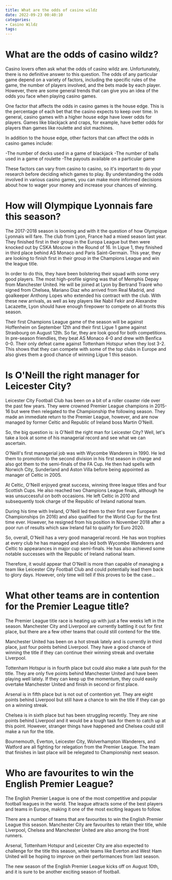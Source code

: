 ```yaml
---
title: What are the odds of casino wildz
date: 2022-09-23 00:40:10
categories:
- Casino Wildz
tags:
---
```



#  What are the odds of casino wildz?

Casino lovers often ask what the odds of casino wildz are. Unfortunately, there is no definitive answer to this question. The odds of any particular game depend on a variety of factors, including the specific rules of the game, the number of players involved, and the bets made by each player. However, there are some general trends that can give you an idea of the odds you face when playing casino games.

One factor that affects the odds in casino games is the house edge. This is the percentage of each bet that the casino expects to keep over time. In general, casino games with a higher house edge have lower odds for players. Games like blackjack and craps, for example, have better odds for players than games like roulette and slot machines.

In addition to the house edge, other factors that can affect the odds in casino games include:

-The number of decks used in a game of blackjack
-The number of balls used in a game of roulette
-The payouts available on a particular game

These factors can vary from casino to casino, so it's important to do your research before deciding which games to play. By understanding the odds involved in various casino games, you can make more informed decisions about how to wager your money and increase your chances of winning.

#  How will Olympique Lyonnais fare this season?

The 2017-2018 season is looming and with it the question of how Olympique Lyonnais will fare. The club from Lyon, France had a mixed season last year. They finished first in their group in the Europa League but then were knocked out by CSKA Moscow in the Round of 16. In Ligue 1, they finished in third place behind AS Monaco and Paris Saint-Germain. This year, they are looking to finish first in their group in the Champions League and win the league title.

In order to do this, they have been bolstering their squad with some very good players. The most high-profile signing was that of Memphis Depay from Manchester United. He will be joined at Lyon by Bertrand Traoré who signed from Chelsea, Mariano Diaz who arrived from Real Madrid, and goalkeeper Anthony Lopes who extended his contract with the club. With these new arrivals, as well as key players like Nabil Fekir and Alexandre Lacazette, Lyon should have enough firepower to compete on all fronts this season.

Their first Champions League game of the season will be against Hoffenheim on September 12th and their first Ligue 1 game against Strasbourg on August 12th. So far, they are look good for both competitions. In pre-season friendlies, they beat AS Monaco 4-0 and drew with Benfica 0-0. Their only defeat came against Tottenham Hotspur when they lost 3-2. This shows that they can compete with some of the top clubs in Europe and also gives them a good chance of winning Ligue 1 this season.

#  Is O'Neill the right manager for Leicester City?

Leicester City Football Club has been on a bit of a roller coaster ride over the past few years. They were crowned Premier League champions in 2015-16 but were then relegated to the Championship the following season. They made an immediate return to the Premier League, however, and are now managed by former Celtic and Republic of Ireland boss Martin O'Neill.

So, the big question is: is O'Neill the right man for Leicester City? Well, let's take a look at some of his managerial record and see what we can ascertain.

O'Neill's first managerial job was with Wycombe Wanderers in 1990. He led them to promotion to the second division in his first season in charge and also got them to the semi-finals of the FA Cup. He then had spells with Norwich City, Sunderland and Aston Villa before being appointed as manager of Celtic in 2005.

At Celtic, O'Neill enjoyed great success, winning three league titles and four Scottish Cups. He also reached two Champions League finals, although he was unsuccessful on both occasions. He left Celtic in 2010 and subsequently took charge of the Republic of Ireland national team.

During his time with Ireland, O'Neill led them to their first ever European Championships (in 2016) and also qualified for the World Cup for the first time ever. However, he resigned from his position in November 2018 after a poor run of results which saw Ireland fail to qualify for Euro 2020.

So, overall, O'Neill has a very good managerial record. He has won trophies at every club he has managed and also led both Wycombe Wanderers and Celtic to appearances in major cup semi-finals. He has also achieved some notable successes with the Republic of Ireland national team.

Therefore, it would appear that O'Neill is more than capable of managing a team like Leicester City Football Club and could potentially lead them back to glory days. However, only time will tell if this proves to be the case...

#  What other teams are in contention for the Premier League title?

The Premier League title race is heating up with just a few weeks left in the season. Manchester City and Liverpool are currently battling it out for first place, but there are a few other teams that could still contend for the title.

Manchester United has been on a hot streak lately and is currently in third place, just four points behind Liverpool. They have a good chance of winning the title if they can continue their winning streak and overtake Liverpool.

Tottenham Hotspur is in fourth place but could also make a late push for the title. They are only five points behind Manchester United and have been playing well lately. If they can keep up the momentum, they could easily overtake Manchester United and finish in second or first place.

Arsenal is in fifth place but is not out of contention yet. They are eight points behind Liverpool but still have a chance to win the title if they can go on a winning streak.

Chelsea is in sixth place but has been struggling recently. They are nine points behind Liverpool and it would be a tough task for them to catch up at this point. However, stranger things have happened and Chelsea could still make a run for the title.

Bournemouth, Everton, Leicester City, Wolverhampton Wanderers, and Watford are all fighting for relegation from the Premier League. The team that finishes in last place will be relegated to Championship next season.

#  Who are favourites to win the English Premier League?

The English Premier League is one of the most competitive and popular football leagues in the world. The league attracts some of the best players and teams in Europe, making it one of the most exciting leagues to follow.

There are a number of teams that are favourites to win the English Premier League this season. Manchester City are favourites to retain their title, while Liverpool, Chelsea and Manchester United are also among the front runners.

Arsenal, Tottenham Hotspur and Leicester City are also expected to challenge for the title this season, while teams like Everton and West Ham United will be hoping to improve on their performances from last season.

The new season of the English Premier League kicks off on August 10th, and it is sure to be another exciting season of football.